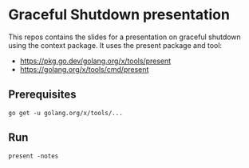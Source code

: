 # Graceful Shutdown presentation

This repos contains the slides for a presentation on graceful shutdown using the context package.
It uses the present package and tool:
- https://pkg.go.dev/golang.org/x/tools/present
- https://golang.org/x/tools/cmd/present

## Prerequisites

```shell
go get -u golang.org/x/tools/...
```

## Run

```shell
present -notes
```